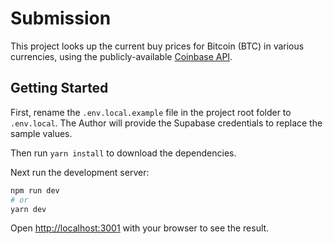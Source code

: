 # Submission

This project looks up the current buy prices for Bitcoin (BTC) in various currencies, using the publicly-available [Coinbase API](https://api.coinbase.com/v2/prices/BTC-USD/buy).

## Getting Started

First, rename the `.env.local.example` file in the project root folder to `.env.local`. The Author will provide the Supabase credentials to replace the sample values.

Then run `yarn install` to download the dependencies.

Next run the development server:

```bash
npm run dev
# or
yarn dev
```

Open [http://localhost:3001](http://localhost:3001) with your browser to see the result.
